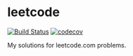 # leetcode
[![Build Status](https://travis-ci.org/nnovzver/leetcode.svg?branch=master)](https://travis-ci.org/nnovzver/leetcode)
[![codecov](https://codecov.io/gh/nnovzver/leetcode/branch/master/graph/badge.svg)](https://codecov.io/gh/nnovzver/leetcode)

My solutions for leetcode.com problems.
